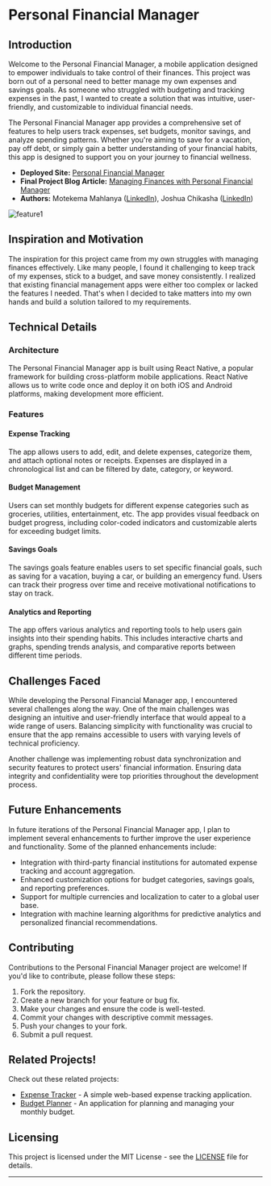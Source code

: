 # Personal Financial Manager

## Introduction

Welcome to the Personal Financial Manager, a mobile application designed to empower individuals to take control of their finances. This project was born out of a personal need to better manage my own expenses and savings goals. As someone who struggled with budgeting and tracking expenses in the past, I wanted to create a solution that was intuitive, user-friendly, and customizable to individual financial needs.

The Personal Financial Manager app provides a comprehensive set of features to help users track expenses, set budgets, monitor savings, and analyze spending patterns. Whether you're aiming to save for a vacation, pay off debt, or simply gain a better understanding of your financial habits, this app is designed to support you on your journey to financial wellness.

- **Deployed Site:** [Personal Financial Manager](https://www.example.com)
- **Final Project Blog Article:** [Managing Finances with Personal Financial Manager](https://medium.com/@Joshua1821/exploring-personal-finance-management-a-journey-in-financial-empowerment-0e08f6cbc4b6)
- **Authors:** Motekema Mahlanya ([LinkedIn](https://www.linkedin.com/in/motekema-mahlanya-58ab22230/)), Joshua Chikasha ([LinkedIn](https://www.linkedin.com/in/joshua-chikasha))

![feature1](https://github.com/Lebohang1821/personal-financial-manager/assets/133529043/b3b97eca-831b-4f9a-bd31-852ce06f6456)


## Inspiration and Motivation

The inspiration for this project came from my own struggles with managing finances effectively. Like many people, I found it challenging to keep track of my expenses, stick to a budget, and save money consistently. I realized that existing financial management apps were either too complex or lacked the features I needed. That's when I decided to take matters into my own hands and build a solution tailored to my requirements.

## Technical Details

### Architecture

The Personal Financial Manager app is built using React Native, a popular framework for building cross-platform mobile applications. React Native allows us to write code once and deploy it on both iOS and Android platforms, making development more efficient.

### Features

#### Expense Tracking

The app allows users to add, edit, and delete expenses, categorize them, and attach optional notes or receipts. Expenses are displayed in a chronological list and can be filtered by date, category, or keyword.

#### Budget Management

Users can set monthly budgets for different expense categories such as groceries, utilities, entertainment, etc. The app provides visual feedback on budget progress, including color-coded indicators and customizable alerts for exceeding budget limits.

#### Savings Goals

The savings goals feature enables users to set specific financial goals, such as saving for a vacation, buying a car, or building an emergency fund. Users can track their progress over time and receive motivational notifications to stay on track.

#### Analytics and Reporting

The app offers various analytics and reporting tools to help users gain insights into their spending habits. This includes interactive charts and graphs, spending trends analysis, and comparative reports between different time periods.

## Challenges Faced

While developing the Personal Financial Manager app, I encountered several challenges along the way. One of the main challenges was designing an intuitive and user-friendly interface that would appeal to a wide range of users. Balancing simplicity with functionality was crucial to ensure that the app remains accessible to users with varying levels of technical proficiency.

Another challenge was implementing robust data synchronization and security features to protect users' financial information. Ensuring data integrity and confidentiality were top priorities throughout the development process.

## Future Enhancements

In future iterations of the Personal Financial Manager app, I plan to implement several enhancements to further improve the user experience and functionality. Some of the planned enhancements include:

- Integration with third-party financial institutions for automated expense tracking and account aggregation.
- Enhanced customization options for budget categories, savings goals, and reporting preferences.
- Support for multiple currencies and localization to cater to a global user base.
- Integration with machine learning algorithms for predictive analytics and personalized financial recommendations.

## Contributing

Contributions to the Personal Financial Manager project are welcome! If you'd like to contribute, please follow these steps:

1. Fork the repository.
2. Create a new branch for your feature or bug fix.
3. Make your changes and ensure the code is well-tested.
4. Commit your changes with descriptive commit messages.
5. Push your changes to your fork.
6. Submit a pull request.

## Related Projects!


Check out these related projects:

- [Expense Tracker](https://github.com/username/expense-tracker) - A simple web-based expense tracking application.
- [Budget Planner](https://github.com/username/budget-planner) - An application for planning and managing your monthly budget.

## Licensing

This project is licensed under the MIT License - see the [LICENSE](LICENSE) file for details.

---
